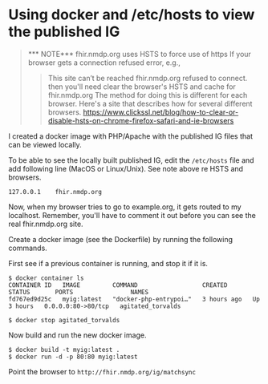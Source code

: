 # Using docker and /etc/hosts to view the published IG
 
> *** NOTE***
> fhir.nmdp.org uses HSTS to force use of https
> If your browser gets a connection refused error, e.g.,
> > This site can’t be reached
> > fhir.nmdp.org refused to connect.
> then you'll need clear the browser's HSTS and cache for fhir.nmdp.org
> The method for doing this is different for each browser. Here's a site
> that describes how for several different browsers.
> https://www.clickssl.net/blog/how-to-clear-or-disable-hsts-on-chrome-firefox-safari-and-ie-browsers 


I created a docker image with PHP/Apache with the published
IG files that can be viewed locally.

To be able to see the locally built published IG, edit the `/etc/hosts` file 
and add following line (MacOS or Linux/Unix). See note above re HSTS and browsers.
```
127.0.0.1    fhir.nmdp.org
```

Now, when my browser tries to go to example.org, it gets routed to my localhost.
Remember, you'll have to comment it out before you can see the real fhir.nmdp.org site.

Create a docker image (see the Dockerfile) by running the following commands.

First see if a previous container is running, and stop it if it is.
```
$ docker container ls
CONTAINER ID   IMAGE         COMMAND                  CREATED       STATUS       PORTS                NAMES
fd767ed9d25c   myig:latest   "docker-php-entrypoi…"   3 hours ago   Up 3 hours   0.0.0.0:80->80/tcp   agitated_torvalds

$ docker stop agitated_torvalds
```

Now build and run the new docker image.
```
$ docker build -t myig:latest .
$ docker run -d -p 80:80 myig:latest
```

Point the browser to `http://fhir.nmdp.org/ig/matchsync`